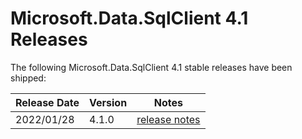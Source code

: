 # Microsoft.Data.SqlClient 4.1 Releases

The following Microsoft.Data.SqlClient 4.1 stable releases have been shipped:

| Release Date | Version | Notes |
| :-- | :-- | :--: |
| 2022/01/28 | 4.1.0 | [release notes](4.1.0.md) |